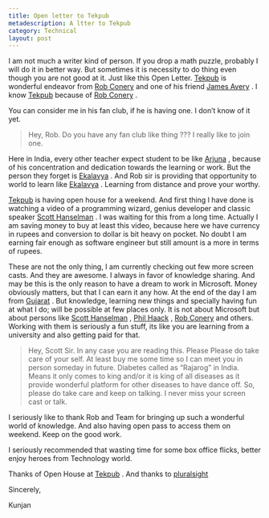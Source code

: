 ```yaml
---
title: Open letter to Tekpub
metadescription: A ltter to Tekpub
category: Technical
layout: post
---
```

I am not much a writer kind of person. If you drop a math puzzle, probably I will do it in better way. But sometimes it is necessity to do thing even though you are not good at it. Just like this Open Letter. [Tekpub][1] is wonderful endeavor from [Rob Conery][2] and one of his friend [James Avery][3] . I know [Tekpub][1] because of [Rob Conery][2] .

You can consider me in his fan club, if he is having one. I don’t know of it yet.

> Hey, Rob. Do you have any fan club like thing ??? I really like to join one.

Here in India, every other teacher expect student to be like [Arjuna][4] , because of his concentration and dedication towards the learning or work. But the person they forget is [Ekalavya][5] . And Rob sir is providing that opportunity to world to learn like [Ekalavya][5] . Learning from distance and prove your worthy.

[Tekpub][1] is having open house for a weekend. And first thing I have done is watching a video of a programming wizard, genius developer and classic speaker [Scott Hanselman][6] . I was waiting for this from a long time. Actually I am saving money to buy at least this video, because here we have currency in rupees and conversion to dollar is bit heavy on pocket. No doubt I am earning fair enough as software engineer but still amount is a more in terms of rupees.
<!--excerpt-->
These are not the only thing, I am currently checking out few more screen casts. And they are awesome. I always in favor of knowledge sharing. And may be this is the only reason to have a dream to work in Microsoft. Money obviously matters, but that I can earn it any how. At the end of the day I am from [Gujarat][7] . But knowledge, learning new things and specially having fun at what I do; will be possible at few places only. It is not about Microsoft but about persons like [Scott Hanselman][6] , [Phil Haack][8] , [Rob Conery][2] and others. Working with them is seriously a fun stuff, its like you are learning from a university and also getting paid for that.

> Hey, Scott Sir. In any case you are reading this. Please Please do take care of your self. At least buy me some time so I can meet you in person someday in future. Diabetes called as “Rajarog” in India. Means it only comes to king and/or it is king of all diseases as it provide wonderful platform for other diseases to have dance off. So, please do take care and keep on talking. I never miss your screen cast or talk.

I seriously like to thank Rob and Team for bringing up such a wonderful world of knowledge. And also having open pass to access them on weekend. Keep on the good work.

I seriously recommended that wasting time for some box office flicks, better enjoy heroes from Technology world.

Thanks of Open House at [Tekpub][1] . And thanks to [pluralsight][9] 

Sincerely,

Kunjan

 [1]: http://tekpub.com
 [2]: http://wekeroad.com/
 [3]: http://averyblog.com/
 [4]: http://en.wikipedia.org/wiki/Arjuna
 [5]: https://en.wikipedia.org/wiki/Ekalavya
 [6]: http://www.hanselman.com
 [7]: https://en.wikipedia.org/wiki/Gujarat
 [8]: http://haacked.com/
 [9]: http://www.pluralsight-training.net
